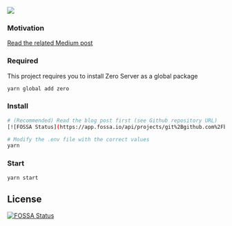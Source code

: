 ![](https://cdn-images-1.medium.com/max/1400/1*4A383_QeFImzh6e7tocOpg.png)

### Motivation
[Read the related Medium post](https://medium.com/@j_____________n/create-an-amazon-wish-list-from-the-facebook-pages-you-like-with-zero-server-61d021c5981)

### Required
This project requires you to install Zero Server as a global package
```sh
yarn global add zero
```
### Install
```sh
# (Recommended) Read the blog post first (see Github repository URL)
[![FOSSA Status](https://app.fossa.io/api/projects/git%2Bgithub.com%2Fbouiboui%2Ffacebook-likes-to-amazon-wishlist.svg?type=shield)](https://app.fossa.io/projects/git%2Bgithub.com%2Fbouiboui%2Ffacebook-likes-to-amazon-wishlist?ref=badge_shield)

# Modify the .env file with the correct values
yarn
```
### Start
```sh
yarn start
```


## License
[![FOSSA Status](https://app.fossa.io/api/projects/git%2Bgithub.com%2Fbouiboui%2Ffacebook-likes-to-amazon-wishlist.svg?type=large)](https://app.fossa.io/projects/git%2Bgithub.com%2Fbouiboui%2Ffacebook-likes-to-amazon-wishlist?ref=badge_large)